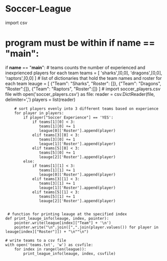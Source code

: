 # Soccer-League
import csv

# program must be within if __name__ == "__main__":
if __name__ == "__main__":
    # teams counts the number of experienced and inexprienced players for each team
    teams = [
            'sharks',[0,0],
            'dragons',[0,0],
            'raptors',[0,0]
            ]
    # list of dictionaries that hold the team names and roster for each team
    leauge = [
             {"Team": "Sharks", "Roster": []},
             {"Team": "Dragons", "Roster":[]},
             {"Team": "Raptors", "Roster":[]}
             ]
    # import soccer_players.csv file
    with open('soccer_players.csv') as file:
        reader = csv.DictReader(file, delimiter=',')
        players = list(reader)
        
        # sort players evenly into 3 different teams based on experience 
        for player in players:
            if player["Soccer Experience"] == 'YES':
                if teams[1][0] < 3:
                   teams[1][0] += 1
                   league[0]['Roster'].append(player)
                elif teams[3][0] < 3:
                   teams[3][0] += 1
                   league[1]['Roster'].append(player)
                elif teams[5][0] < 3:
                   teams[5][0] += 1
                   leauge[2]['Roster'].append(player)
            else:
                if teams[1][1] < 3:
                   teams[1][1] += 1
                   leauge[0]['Roster'].append(player)
                elif teams[3][1] < 3:
                   teams[3][1] += 1
                   leauge[1]['Roster'].append(player)
                elif teams[5][1] < 3:
                   teams[5][1] += 1
                   leauge[2]['Roster'].append(player)
                   
                   
     # function for printing leauge at the specified index              
    def print_leauge_info(leauge, index, pointer):
        pointer.write(league[index]["Team"] + '\n')
        pointer.write("\n".join([",".join(player.values()) for player in leauge[index]["Roster"]]) + "\n""\n")
        
    # write teams to a csv file    
    with open('teams.txt', 'w') as csvfile:
        for index in range(len(league)):
            print_league_info(leauge, index, csvfile)
             
    

